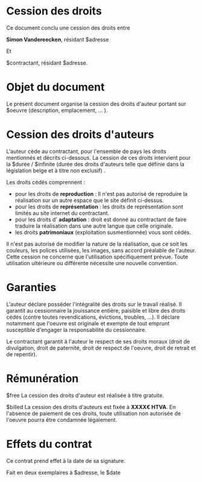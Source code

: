 Cession des droits
===============

Ce document conclu une cession des droits entre 

**Simon Vandereecken**, résidant $adresse

Et 

$contractant, résidant $adresse.


# Objet du document

Le présent document organise la cession des droits d'auteur portant sur $oeuvre (description, emplacement, ... ).

# Cession des droits d'auteurs

L'auteur cède au contractant, pour l'ensemble de pays les droits mentionnés et décrits ci-dessous. La cession de ces droits intervient pour la $durée / $infinite (durée des droits d'auteurs telle que définie dans la législation belge et à titre non exclusif) .

Les droits cédés comprennent : 
- pour les droits de **reproduction** : Il n'est pas autorisé de reproduire la réalisation sur un autre espace que le site définit ci-dessus.
- pour les droits de **représentation** : les droits de représentation sont limités au site internet du contractant.
- pour les droits d' **adaptation** : droit est donné au contractant de faire traduire la réalisation dans une autre langue que celle originale.
- les droits **patrimoniaux** (exploitation susmentionnée) vous sont cédés.

Il n'est pas autorisé de modifier la nature de la réalisation, que ce soit les couleurs, les polices utilisées, les images, sans accord préalable de l'auteur. Cette cession ne concerne que l'utilisation spécifiquement prévue. Toute utilisation ultérieure ou différente nécessite une nouvelle convention. 

# Garanties

L'auteur déclare posséder l'intégralité des droits sur le travail réalisé. Il garantit au cessionnaire la jouissance entière, paisible et libre des droits cédés (contre toutes revendications, évictions, troubles, ...). Il déclare notamment que l'oeuvre est originale et exempte de tout emprunt susceptible d'engager la responsabilité du cessionnaire.

Le contractant garantit à l'auteur le respect de ses droits moraux (droit de divulgation, droit de paternité, droit de respect de l'oeuvre, droit de retrait et de repentir).

# Rémunération

$free La cession des droits d'auteur est réalisée à titre gratuite.

$billed La cession des droits d'auteurs est fixée à **XXXX€ HTVA**. En l'absence de paiement de ces droits, toute utilisation non autorisée de l'oeuvre pourra être condamnée légalement.

# Effets du contrat

Ce contrat prend effet à la date de sa signature.



Fait en deux exemplaires à $adresse, le $date
